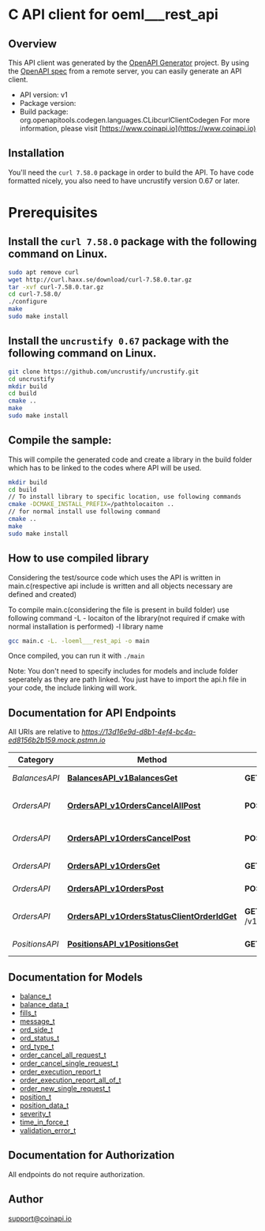 # C API client for oeml___rest_api

## Overview
This API client was generated by the [OpenAPI Generator](https://openapi-generator.tech) project. By using the [OpenAPI spec](https://openapis.org) from a remote server, you can easily generate an API client.

- API version: v1
- Package version: 
- Build package: org.openapitools.codegen.languages.CLibcurlClientCodegen
For more information, please visit [https://www.coinapi.io](https://www.coinapi.io)

## Installation
You'll need the `curl 7.58.0` package in order to build the API. To have code formatted nicely, you also need to have uncrustify version 0.67 or later.

# Prerequisites

## Install the `curl 7.58.0` package with the following command on Linux.
```bash
sudo apt remove curl
wget http://curl.haxx.se/download/curl-7.58.0.tar.gz
tar -xvf curl-7.58.0.tar.gz
cd curl-7.58.0/
./configure
make
sudo make install
```
## Install the `uncrustify 0.67` package with the following command on Linux.
```bash
git clone https://github.com/uncrustify/uncrustify.git
cd uncrustify
mkdir build
cd build
cmake ..
make
sudo make install
```

## Compile the sample:
This will compile the generated code and create a library in the build folder which has to be linked to the codes where API will be used.
```bash
mkdir build
cd build
// To install library to specific location, use following commands
cmake -DCMAKE_INSTALL_PREFIX=/pathtolocaiton ..
// for normal install use following command
cmake ..
make
sudo make install
```
## How to use compiled library
Considering the test/source code which uses the API is written in main.c(respective api include is written and all objects necessary are defined and created)

To compile main.c(considering the file is present in build folder) use following command
-L - locaiton of the library(not required if cmake with normal installation is performed)
-l library name
```bash
gcc main.c -L. -loeml___rest_api -o main
```
Once compiled, you can run it with ``` ./main ```

Note: You don't need to specify includes for models and include folder seperately as they are path linked. You just have to import the api.h file in your code, the include linking will work.

## Documentation for API Endpoints

All URIs are relative to *https://13d16e9d-d8b1-4ef4-bc4a-ed8156b2b159.mock.pstmn.io*

Category | Method | HTTP request | Description
------------ | ------------- | ------------- | -------------
*BalancesAPI* | [**BalancesAPI_v1BalancesGet**](docs/BalancesAPI.md#BalancesAPI_v1BalancesGet) | **GET** /v1/balances | Get balances
*OrdersAPI* | [**OrdersAPI_v1OrdersCancelAllPost**](docs/OrdersAPI.md#OrdersAPI_v1OrdersCancelAllPost) | **POST** /v1/orders/cancel/all | Cancel all orders request
*OrdersAPI* | [**OrdersAPI_v1OrdersCancelPost**](docs/OrdersAPI.md#OrdersAPI_v1OrdersCancelPost) | **POST** /v1/orders/cancel | Cancel order request
*OrdersAPI* | [**OrdersAPI_v1OrdersGet**](docs/OrdersAPI.md#OrdersAPI_v1OrdersGet) | **GET** /v1/orders | Get open orders
*OrdersAPI* | [**OrdersAPI_v1OrdersPost**](docs/OrdersAPI.md#OrdersAPI_v1OrdersPost) | **POST** /v1/orders | Send new order
*OrdersAPI* | [**OrdersAPI_v1OrdersStatusClientOrderIdGet**](docs/OrdersAPI.md#OrdersAPI_v1OrdersStatusClientOrderIdGet) | **GET** /v1/orders/status/{client_order_id} | Get order execution report
*PositionsAPI* | [**PositionsAPI_v1PositionsGet**](docs/PositionsAPI.md#PositionsAPI_v1PositionsGet) | **GET** /v1/positions | Get open positions


## Documentation for Models

 - [balance_t](docs/balance.md)
 - [balance_data_t](docs/balance_data.md)
 - [fills_t](docs/fills.md)
 - [message_t](docs/message.md)
 - [ord_side_t](docs/ord_side.md)
 - [ord_status_t](docs/ord_status.md)
 - [ord_type_t](docs/ord_type.md)
 - [order_cancel_all_request_t](docs/order_cancel_all_request.md)
 - [order_cancel_single_request_t](docs/order_cancel_single_request.md)
 - [order_execution_report_t](docs/order_execution_report.md)
 - [order_execution_report_all_of_t](docs/order_execution_report_all_of.md)
 - [order_new_single_request_t](docs/order_new_single_request.md)
 - [position_t](docs/position.md)
 - [position_data_t](docs/position_data.md)
 - [severity_t](docs/severity.md)
 - [time_in_force_t](docs/time_in_force.md)
 - [validation_error_t](docs/validation_error.md)


## Documentation for Authorization

All endpoints do not require authorization.

## Author

support@coinapi.io

